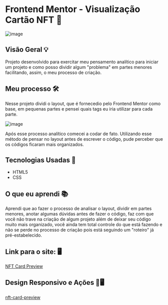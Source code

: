# Frontend Mentor - Visualização Cartão NFT 📱

![image](https://github.com/Madu-Guimaraes/nft-card-preview/assets/146151781/64f3105c-7f37-4220-b293-b413db39ca2c)

## Visão Geral 💡
Projeto desenvolvido para exercitar meu pensamento analítico para iniciar um projeto e como posso dividir algum "problema" em partes menores facilitando, assim, o meu processo de criação.

## Meu processo 🛠️
Nesse projeto dividi o layout, que é fornecedio pelo Frontend Mentor como base, em pequenas partes e pensei quais tags eu iria utilizar para cada parte.

![image](https://github.com/Madu-Guimaraes/nft-card-preview/assets/146151781/fe665464-2ee9-493f-88bc-099cf7ed489b)

Após esse processo analítico comecei a codar de fato. Utilizando esse método de pensar no layout antes de escrever o código, pude perceber que os códigos ficaram mais organizados.

## Tecnologias Usadas 📌

- HTML5
- CSS

## O que eu aprendi 📚

Aprendi que ao fazer o processo de analisar o layout, dividir em partes menores, anotar algumas dúvidas antes de fazer o código, faz com que você não trave na criação de algum projeto
além de deixar seu código muito mais organizado, você ainda tem total controle do que está fazendo e não se perde no processo de criação pois está seguindo um "roteiro" já pré-estabelecido.

## Link para o site: 🖥️

[NFT Card Preview](https://madu-guimaraes.github.io/nft-card-preview/)

## Design Responsivo e Ações 📱🖥️

[nft-card-preview](https://github.com/Madu-Guimaraes/nft-card-preview/assets/146151781/cd166ff5-5b43-4de4-aef7-637021443bdf)
